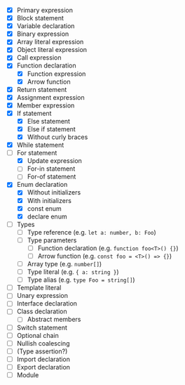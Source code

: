 - [x] Primary expression
- [x] Block statement
- [x] Variable declaration
- [x] Binary expression
- [x] Array literal expression
- [x] Object literal expression
- [x] Call expression
- [x] Function declaration
  - [x] Function expression
  - [x] Arrow function
- [x] Return statement
- [x] Assignment expression
- [x] Member expression
- [x] If statement
  - [x] Else statement
  - [x] Else if statement
  - [x] Without curly braces
- [x] While statement
- [ ] For statement
  - [x] Update expression
  - [ ] For-in statement
  - [ ] For-of statement
- [x] Enum declaration
  - [x] Without initializers
  - [x] With initializers
  - [x] const enum
  - [x] declare enum
- [ ] Types
  - [ ] Type reference (e.g. `let a: number, b: Foo`)
  - [ ] Type parameters 
    - [ ] Function declaration (e.g. `function foo<T>() {}`)
    - [ ] Arrow function (e.g. `const foo = <T>() => {}`)
  - [ ] Array type (e.g. `number[]`)
  - [ ] Type literal (e.g. `{ a: string }`)
  - [ ] Type alias (e.g. `type Foo = string[]`)
- [ ] Template literal
- [ ] Unary expression
- [ ] Interface declaration
- [ ] Class declaration
  - [ ] Abstract members
- [ ] Switch statement
- [ ] Optional chain
- [ ] Nullish coalescing
- [ ] (Type assertion?)
- [ ] Import declaration
- [ ] Export declaration
- [ ] Module
